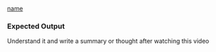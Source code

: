 [name](link)

### Expected Output
Understand it and write a summary or thought after watching this video

